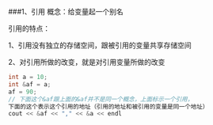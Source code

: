 ###1、引用
概念：给变量起一个别名

引用的特点：

1、引用没有独立的存储空间，跟被引用的变量共享存储空间

2、对引用所做的改变，就是对引用变量所做的改变

```c
int a = 10;
int &af = a;
af = 90;
// 下面这个&af跟上面的&af并不是同一个概念，上面标示一个引用，
下面的这个表示这个引用的地址（引用的地址和被引用的变量是同一个地址）
cout << &af << "," << &a << endl
```
